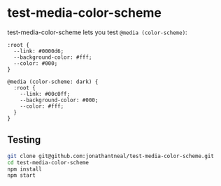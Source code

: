 # test-media-color-scheme

test-media-color-scheme lets you test `@media (color-scheme)`:

```pcss
:root {
  --link: #0000d6;
  --background-color: #fff;
  --color: #000;
}

@media (color-scheme: dark) {
  :root {
    --link: #00c0ff;
    --background-color: #000;
    --color: #fff;
  }
}
```

## Testing

```bash
git clone git@github.com:jonathantneal/test-media-color-scheme.git
cd test-media-color-scheme
npm install
npm start
```

